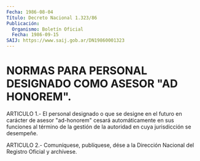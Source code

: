 ```yaml
---
Fecha: 1986-08-04
Título: Decreto Nacional 1.323/86
Publicación:
  Organismo: Boletín Oficial
  Fecha: 1986-09-15
SAIJ: https://www.saij.gob.ar/DN19860001323
---
```

# NORMAS PARA PERSONAL DESIGNADO COMO ASESOR "AD HONOREM".

<a id="1"></a>
ARTICULO 1.- El personal designado o que se designe en el futuro en carácter de asesor "ad-honorem" cesará automáticamente en sus funciones al término de la gestión de la autoridad en cuya jurisdicción se desempeñe.

<a id="2"></a>
ARTICULO 2.- Comuníquese, publíquese, dése a la Dirección Nacional del Registro Oficial y archívese.